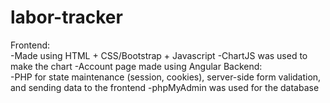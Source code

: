 # labor-tracker  
Frontend:  
-Made using HTML + CSS/Bootstrap + Javascript
-ChartJS was used to make the chart
-Account page made using Angular
Backend:  
-PHP for state maintenance (session, cookies), server-side form validation, and sending data to the frontend
-phpMyAdmin was used for the database
